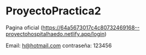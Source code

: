 # ProyectoPractica2

Pagina oficial (https://64a5673017c4c80732469168--proyectohospitalhaedo.netlify.app/login)

Email: h@hotmail.com
contraseña: 123456
